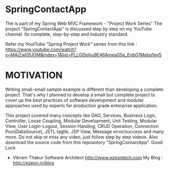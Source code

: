 # SpringContactApp
The is part of my Spring Web MVC Framework - "Project Work Series"
The project "SpringContactApp" is discussed step by step on my YouTube channel.
Its complete, step-by-step and industry standard.

Refer my YoutTube "Spring Project Work" series from this link : 
https://www.youtube.com/watch?v=MAiZwI0fJOM&index=1&list=PLLGI5phu9E46Amea05e_EybG1Mebo1ev5

# MOTIVATION
Writing small-small sample example is different than developing a complete project. 
That's why I planned to develop a small but complete project to cover up the best practices of software development and modular approaches used by experts for production grade enterprise application.

This project covered many concepts like DAO, Services, Business Logic, Controller, Loose Coupling, Modular Development, Unit Testing, Modular View, User Login-Logout, Session Handing, CRUD Operation, Connection Pool(DataSource), JSTL taglib, JSP View, Message error/success and many more. Do not skip or miss any video, just follow step by step videos.
Also download the source code from this reposotory "SpringContactApp". 
Good Luck

- Vikram Thakur
Software Architect
http://www.ezeontech.com
My Blog : http://ezeon.in/blog 
